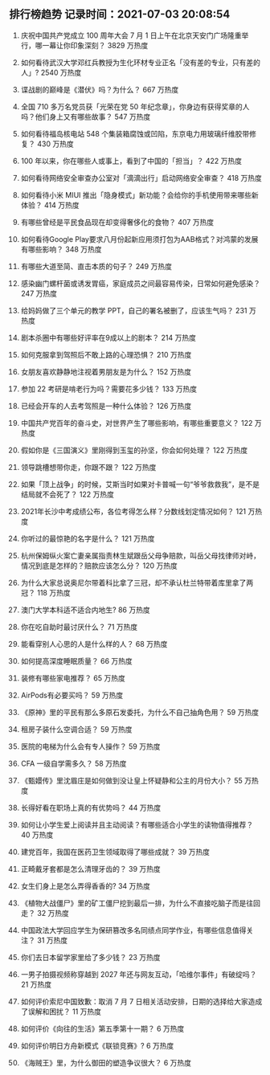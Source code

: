 
## 排行榜趋势 记录时间：2021-07-03 20:08:54
  
  1. 庆祝中国共产党成立 100 周年大会 7 月 1 日上午在北京天安门广场隆重举行，哪一幕让你印象深刻？ 3829 万热度
    
  2. 如何看待武汉大学邓红兵教授为生化环材专业正名「没有差的专业，只有差的人」? 2540 万热度
    
  3. 谍战剧的巅峰是《潜伏》吗？为什么？ 667 万热度
    
  4. 全国 710 多万名党员获「光荣在党 50 年纪念章」，你身边有获得奖章的人吗？他们身上又有哪些故事？ 547 万热度
    
  5. 如何看待福岛核电站 548 个集装箱腐蚀或凹陷，东京电力用玻璃纤维胶带修复？ 430 万热度
    
  6. 100 年以来，你在哪些人或事上，看到了中国的「担当」？ 422 万热度
    
  7. 如何看待网络安全审查办公室对「滴滴出行」启动网络安全审查？ 418 万热度
    
  8. 如何看待小米 MIUI 推出「隐身模式」新功能？会给你的手机使用带来哪些新体验？ 414 万热度
    
  9. 有哪些曾经是平民食品现在却变得奢侈化的食物？ 407 万热度
    
  10. 如何看待Google Play要求八月份起新应用须打包为AAB格式？对鸿蒙的发展有哪些影响？ 348 万热度
    
  11. 有哪些大道至简、直击本质的句子？ 249 万热度
    
  12. 感染幽门螺杆菌或诱发胃癌，家庭成员之间最容易传染，日常如何避免感染？ 247 万热度
    
  13. 给妈妈做了三个单元的教学 PPT，自己的署名被删了，应该生气吗？ 231 万热度
    
  14. 剧本杀圈中有哪些好评率在9成以上的剧本？ 214 万热度
    
  15. 如何克服拿到驾照后不敢上路的心理恐惧？ 210 万热度
    
  16. 女朋友喜欢静静地注视着男朋友是为什么？ 152 万热度
    
  17. 参加 22 考研是啃老行为吗？需要花多少钱？ 133 万热度
    
  18. 已经会开车的人去考驾照是一种什么体验？ 126 万热度
    
  19. 中国共产党百年的奋斗史，对世界产生了哪些影响，有哪些重要意义？ 122 万热度
    
  20. 假如你是《三国演义》里刚得到玉玺的孙坚，你会如何处理？ 122 万热度
    
  21. 领导跳槽想带你走，你跟不跟？ 122 万热度
    
  22. 如果「顶上战争」的时候，艾斯当时如果对卡普喊一句“爷爷救救我”，是不是结局就不会死了？ 122 万热度
    
  23. 2021年长沙中考成绩公布，各位考得怎么样？分数线划定情况如何？ 121 万热度
    
  24. 你听过的最惊艳的名字是什么？ 121 万热度
    
  25. 杭州保姆纵火案亡妻亲属指责林生斌跟岳父母争赔款，叫岳父母找律师对峙，情况到底是怎样的？赔款应该怎么分？ 120 万热度
    
  26. 为什么大家总说奥尼尔带着科比拿了三冠，却不承认杜兰特带着库里拿了两冠？ 118 万热度
    
  27. 澳门大学本科适不适合内地生? 86 万热度
    
  28. 你在吃自助时最讨厌什么？ 71 万热度
    
  29. 能看穿别人心思的人是什么样的人？ 68 万热度
    
  30. 如何提高深度睡眠质量？ 66 万热度
    
  31. 装修有哪些家电推荐？ 65 万热度
    
  32. AirPods有必要买吗？ 59 万热度
    
  33. 《原神》里的平民有那么多原石发委托，为什么不自己抽角色用？ 59 万热度
    
  34. 租房子装什么空调合适？ 59 万热度
    
  35. 医院的电梯为什么会有专人操作？ 59 万热度
    
  36. CFA 一级自学需多久？ 58 万热度
    
  37. 《甄嬛传》里沈眉庄是如何做到没让皇上怀疑静和公主的月份大小？ 55 万热度
    
  38. 长得好看在职场上真的有优势吗？ 44 万热度
    
  39. 如何让小学生爱上阅读并且主动阅读？有哪些适合小学生的读物值得推荐？ 40 万热度
    
  40. 建党百年，我国在医药卫生领域取得了哪些成就？ 39 万热度
    
  41. 正畸戴牙套都是怎么清理牙齿的？ 39 万热度
    
  42. 女生们身上是怎么弄得香香的? 34 万热度
    
  43. 《植物大战僵尸》里的矿工僵尸挖到最后一排，为什么不直接吃脑子而是往回走？ 32 万热度
    
  44. 中国政法大学回应学生为保研篡改多名同绩点同学作业，有哪些信息值得关注？ 31 万热度
    
  45. 你们去日本留学家里给了多少钱？ 23 万热度
    
  46. 一男子拍摄视频称穿越到 2027 年还与网友互动，「哈维尔事件」有破绽吗？ 21 万热度
    
  47. 如何评价索尼中国致歉：取消 7 月 7 日相关活动安排，日期的选择给大家造成了误解和困扰？ 11 万热度
    
  48. 如何评价《向往的生活》第五季第十一期？ 6 万热度
    
  49. 如何评价明日方舟新模式《联锁竞赛》? 6 万热度
    
  50. 《海贼王》里，为什么御田的塑造争议很大？ 6 万热度
    
